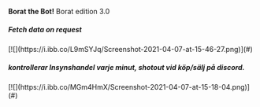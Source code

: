 <strong>Borat the Bot!</strong> Borat edition 3.0 <br>
<h5>Fetch data on request</h5>
[![](https://i.ibb.co/L9mSYJq/Screenshot-2021-04-07-at-15-46-27.png)](#)
<h5>kontrollerar Insynshandel varje minut, shotout vid köp/sälj på discord.</h5>
[![](https://i.ibb.co/MGm4HmX/Screenshot-2021-04-07-at-15-18-04.png)](#)

